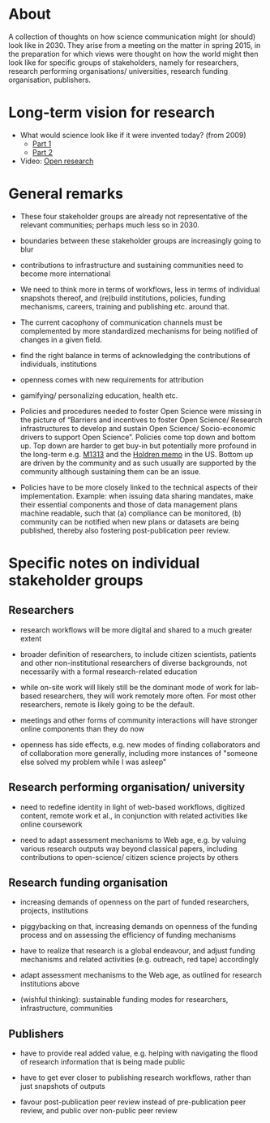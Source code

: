 # About
A collection of thoughts on how science communication might (or should) look like in 2030. They arise from a meeting on the matter in spring 2015, in the preparation for which views were thought on how the world might then look like for specific groups of stakeholders, namely for researchers, research performing organisations/ universities, research funding organisation, publishers.

# Long-term vision for research

* What would science look like if it were invented today? (from 2009)
  * [Part 1](http://ways.org/en/blogs/2009/jun/29/what_would_science_look_like_if_it_were_invented_today)
  * [Part 2](http://ways.org/en/blogs/2009/sep/29/what_would_science_look_like_if_it_were_invented_today_part_ii_knowledge_structuring)
* Video: [Open research](https://www.youtube.com/watch?v=LwW1-X3glak)

# General remarks

* These four stakeholder groups are already not representative of the relevant communities; perhaps much less so in 2030.

* boundaries between these stakeholder groups are increasingly going to blur

* contributions to infrastructure and sustaining communities need to become more international

* We need to think more in terms of workflows, less in terms of individual snapshots thereof, and (re)build institutions, policies, funding mechanisms, careers, training and publishing etc. around that.

* The current cacophony of communication channels must be complemented by more standardized mechanisms for being notified of changes in a given field.

* find the right balance in terms of acknowledging the contributions of
individuals, institutions

* openness comes with new requirements for attribution

* gamifying/ personalizing education, health etc.

* Policies and procedures needed to foster Open Science were missing in the picture of “Barriers and incentives to foster Open Science/ Research infrastructures to develop and sustain Open Science/ Socio-economic drivers to support Open Science”. Policies come top down and bottom up. Top down are harder to get buy-in but potentially
more profound in the long-term e.g. [M1313](https://www.whitehouse.gov/sites/default/files/omb/memoranda/2013/m-13-13.pdf) and the [Holdren memo](https://www.whitehouse.gov/sites/default/files/microsites/ostp/ostp_public_access_memo_2013.pdf) in the US. Bottom up are driven by the community and as such usually are supported by the community although sustaining them can be an issue.

* Policies have to be more closely linked to the technical aspects of their implementation. Example: when issuing data sharing mandates, make their essential components and those of data management plans machine readable, such that (a) compliance can be monitored, (b) community can be notified when new plans or datasets are being
published, thereby also fostering post-publication peer review.


# Specific notes on individual stakeholder groups

## Researchers

* research workflows will be more digital and shared to a much greater extent

* broader definition of researchers, to include citizen scientists,
patients and other non-institutional researchers of diverse
backgrounds, not necessarily with a formal research-related education

* while on-site work will likely still be the dominant mode of work
for lab-based researchers, they will work remotely more often. For
most other researchers, remote is likely going to be the default.

* meetings and other forms of community interactions will have
stronger online components than they do now

* openness has side effects, e.g. new modes of finding collaborators
and of collaboration more generally, including more instances of
"someone else solved my problem while I was asleep"


## Research performing organisation/ university

* need to redefine identity in light of web-based workflows,
digitized content, remote work et al., in conjunction with related
activities like online coursework

* need to adapt assessment mechanisms to Web age, e.g. by valuing
various research outputs way beyond classical papers, including
contributions to open-science/ citizen science projects by others


## Research funding organisation

* increasing demands of openness on the part of funded researchers,
projects, institutions

* piggybacking on that, increasing demands on openness of the funding
process and on assessing the efficiency of funding mechanisms

* have to realize that research is a global endeavour, and adjust
funding mechanisms and related activities (e.g. outreach, red tape)
accordingly

* adapt assessment mechanisms to the Web age, as outlined for
research institutions above

* (wishful thinking): sustainable funding modes for researchers,
infrastructure, communities


## Publishers

* have to provide real added value, e.g. helping with navigating the
flood of research information that is being made public

* have to get ever closer to publishing research workflows, rather
than just snapshots of outputs

* favour post-publication peer review instead of pre-publication peer
review, and public over non-public peer review

